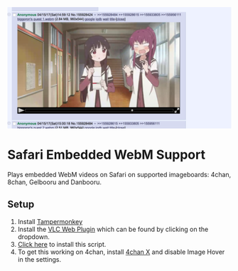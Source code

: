 ![4chan Screenshot](/images/screenshot.png?raw=true')

# Safari Embedded WebM Support
Plays embedded WebM videos on Safari on supported imageboards: 4chan, 8chan, Gelbooru and Danbooru.

## Setup
1. Install [Tampermonkey](https://tampermonkey.net/?browser=safari)
2. Install the [VLC Web Plugin](http://www.videolan.org/vlc/download-macosx.html) which can be found by clicking on the dropdown.
3. [Click here](https://github.com/calumks/safari-embedded-webm-support/raw/master/webm.user.js) to install this script.
4. To get this working on 4chan, install [4chan X](https://github.com/ccd0/4chan-x) and disable Image Hover in the settings. 
